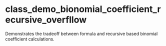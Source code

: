 # class_demo_bionomial_coefficient_recursive_overfllow
Demonstrates the tradeoff between formula and recursive based binomial coefficient calculations.
